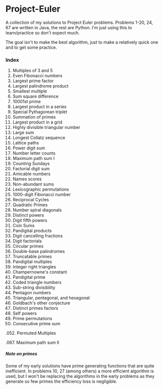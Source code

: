 # Project-Euler
A collection of my solutions to Project Euler problems. Problems 1-20, 24, 67 are written in Java, the rest are Python. I'm just using this to learn/practice so don't expect much.

The goal isn't to make the best algorithm, just to make a relatively quick one and to get some practice.

### Index
001. Multiples of 3 and 5
002. Even Fibonacci numbers
003. Largest prime factor
004. Largest palindrome product
005. Smallest multiple
006. Sum square difference
007. 10001st prime
008. Largest product in a series
009. Special Pythagorean triplet
010. Summation of primes
011. Largest product in a grid
012. Highly divisible triangular number
013. Large sum
014. Longest Collatz sequence
015. Lattice paths
016. Power digit sum
017. Number letter counts
018. Maximum path sum I
019. Counting Sundays
020. Factorial digit sum
021. Amicable numbers
022. Names scores
023. Non-abundant sums
024. Lexicographic permutations
025. 1000-digit Fibonacci number
026. Reciprocal Cycles
027. Quadratic Primes
028. Number spiral diagonals
029. Distinct powers
030. Digit fifth powers
031. Coin Sums
032. Pandigital products
033. Digit cancelling fractions
034. Digit factorials
035. Circular primes
036. Double-base palindromes
037. Truncatable primes
038. Pandigital multiples
039. Integer right triangles
040. Champernowne's constant
041. Pandigital prime
042. Coded triangle numbers
043. Sub-string divisibility
044. Pentagon numbers
045. Triangular, pentagonal, and hexagonal
046. Goldbach's other conjecture
047. Distinct primes factors
048. Self powers
049. Prime permutations
050. Consecutive prime sum

.052. Permuted Multiples

.067. Maximum path sum II

##### Note on primes
Some of my early solutions have prime generating functions that are quite inefficient. In problems 10, 27 (among others) a more efficient algorithm is used, but I won't be replacing the algorithms in the early problems as they generate so few primes the efficiency loss is negligible.
